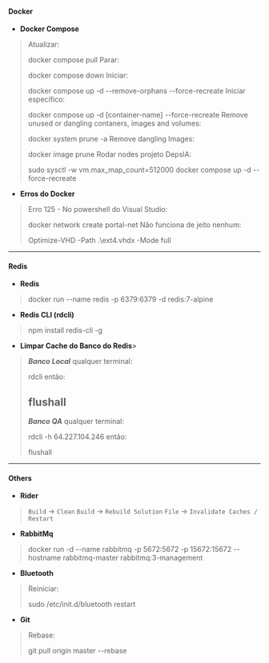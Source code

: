 #### Docker
- **Docker Compose**
>Atualizar: 
>
>	docker compose pull
>Parar:
>
>	docker compose down
>Iniciar:
>
>	docker compose up -d --remove-orphans --force-recreate
>Iniciar específico:
>
>	docker compose up -d [container-name] --force-recreate
>Remove unused or dangling contaners, images and volumes:
>
>	docker system prune -a
>Remove dangling Images:
>
>	docker image prune
>Rodar nodes projeto DepsIA:
>
>	sudo sysctl -w vm.max_map_count=512000
>	docker compose up -d  --force-recreate 

- **Erros do Docker**
>Erro 125 - No powershell do Visual Studio:
>
>	docker network create portal-net
>Não funciona de jeito nenhum:
>
>	Optimize-VHD -Path .\ext4.vhdx -Mode full

---
#### Redis
- **Redis**
>	docker run --name redis -p 6379:6379 -d redis:7-alpine

- **Redis CLI (rdcli)**
>	npm install redis-cli -g

- **Limpar Cache do Banco do Redis**>
>***Banco Local***
>qualquer terminal:
>
>	rdcli
>então:
> 
>	flushall
>---
>***Banco QA***
>qualquer terminal:
>
>	rdcli -h 64.227.104.246
> então:
> 
>	flushall

---
#### Others
- **Rider**
>	`Build` -> `Clean`
>	`Build` -> `Rebuild Solution`
>	`File` -> `Invalidate Caches / Restart`

- **RabbitMq**
>	docker run -d --name rabbitmq -p 5672:5672 -p 15672:15672 --hostname rabbitmq-master rabbitmq:3-management

- **Bluetooth**
>Reiniciar: 
>
>	sudo /etc/init.d/bluetooth restart

- **Git**
>Rebase: 
>
>	git pull origin master --rebase